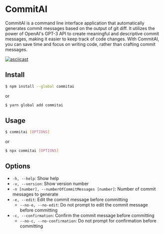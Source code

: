 # CommitAI

CommitAI is a command line interface application that automatically generates commit messages based on the output of git diff. It utilizes the power of OpenAI's GPT-3 API to create meaningful and descriptive commit messages, making it easier to keep track of code changes. With CommitAI, you can save time and focus on writing code, rather than crafting commit messages.

<!-- <p align="center">
  <img width="1024" src="./demo.svg">
</p> -->

<!-- <script id="asciicast-y685nS8Qeh26ISn8gY5HF8lQK" src="https://asciinema.org/a/y685nS8Qeh26ISn8gY5HF8lQK.js" async></script> -->

<!-- <video src="https://asciinema.org/a/y685nS8Qeh26ISn8gY5HF8lQK" width="320" height="240" controls></video> -->

[![asciicast](https://asciinema.org/a/y685nS8Qeh26ISn8gY5HF8lQK.svg)](https://asciinema.org/a/y685nS8Qeh26ISn8gY5HF8lQK)


## Install

```bash
$ npm install --global commitai
```
or
```bash
$ yarn global add commitai
```



## Usage

```bash
$ commitai [OPTIONS]
```
or 
```bash
$ npx commitai [OPTIONS]
```

## Options

- `-h, --help`: Show help
- `-v, --version`: Show version number
- `-n [number], --numberOfCommitMessages [number]`: Number of commit messages to generate
- `-e, --edit`: Edit the commit message before committing
  - `--no-e, --no-edit`: Do not prompt to edit the commit message before committing
- `-c, --confirmation`: Confirm the commit message before committing
  - `--no-c, --no-confirmation`: Do not prompt for confirmation before committing
